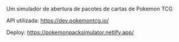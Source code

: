 Um simulador de abertura de pacotes de cartas de Pokemon TCG

API utilizada: https://dev.pokemontcg.io/

Deploy: https://pokemonpacksimulator.netlify.app/
